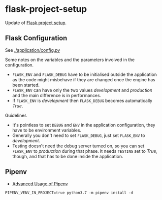 # flask-project-setup

Update of [Flask project setup](https://www.thedigitalcatonline.com/blog/2020/07/05/flask-project-setup-tdd-docker-postgres-and-more-part-1/).

## Flask Configuration

See [./application/config.py](./application/config.py)

Some notes on the variables and the parameters involved in the configuration.

- `FLASK_ENV` and `FLASK_DEBUG` have to be initialised outside the application as the code might misbehave if they are changed once the engine has been started.
- `FLASK_ENV` can have only the two values _development_ and _production_ and the main difference is in performances.
- If `FLASK_ENV` is _development_ then `FLASK_DEBUG` becomes automatically _True_.

Guidelines

- It's pointless to set `DEBUG` and `ENV` in the application configuration, they have to be environment variables.
- Generally you don't need to set `FLASK_DEBUG`, just set `FLASK_ENV` to _development_.
- Testing doesn't need the debug server turned on, so you can set `FLASK_ENV` to _production_ during that phase. It needs `TESTING` set to _True_, though, and that has to be done inside the application.

## Pipenv

- [Advanced Usage of Pipenv](https://pipenv-fork.readthedocs.io/en/latest/advanced.html)

```
PIPENV_VENV_IN_PROJECT=true python3.7 -m pipenv install -d
```
